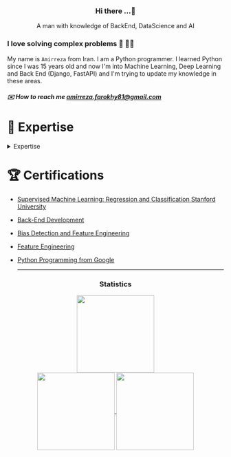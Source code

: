 <h3 align="center"> Hi there ...👋</h3>
<p align="center">A man with knowledge of BackEnd, DataScience and AI</p>



### I love solving complex problems 🤙 👨‍💻
My name is `Amirreza` from Iran. I am a Python programmer. I learned Python since I was 15 years old and now I'm into Machine Learning, Deep Learning and Back End (Django, FastAPI) and I'm trying to update my knowledge in these areas.

##### ✉️ How to reach me amirreza.farokhy81@gmail.com

# 🔭 Expertise
<details>
<summary>Expertise</summary>
| Number | Skill's |
|------:|---------------|
|      1|    Python 🐍  | 
|      2|    Linux ℹ️  | 
|      3|   Machine and Deep Learning (NLP, Image Processing, LLM, ...) 🤖    |
|      4|     Docker :whale: and DevOps           |
|      5|      Big Data processing and distributed computing frameworks         |
|      6|       Back-End         |
|      7|        Django and Django Rest Framework (DRF)       |
|      8|      FastAPI         |
|      9|        RestFull API       |
|      10|        RestFull API       |
|      11|        Databases (SQL, NoSQL)       |
|      12|        Microservice (gRPC, ...)       |
</details>


# 🏆 Certifications
* [Supervised Machine Learning: Regression and Classification Stanford University](https://www.coursera.org/account/accomplishments/verify/NK9UKJFNMQJH)

* [Back-End Development](https://www.coursera.org/account/accomplishments/certificate/NCJJZXURBKNN)

* [Bias Detection and Feature Engineering](https://www.coursera.org/account/accomplishments/verify/4ZXEQKYY3LFT)

* [Feature Engineering](https://www.coursera.org/account/accomplishments/verify/AXX4LJG6KR24)

* [Python Programming from Google](https://www.coursera.org/account/accomplishments/verify/JBVH9SNUGV72)

  ____

<h3 align="center">Statistics</h3>
<div align="center">
<a href="https://github.com/amirrezafarokhy">
<div><img align="center" src="http://github-profile-summary-cards.vercel.app/api/cards/profile-details?username=amirrezafarokhy&theme=github_dark" height="180em" /></div>
<img align="center" src="http://github-profile-summary-cards.vercel.app/api/cards/most-commit-language?username=amirrezafarokhy&theme=github_dark" height="180em" />
<img align="center" src="http://github-profile-summary-cards.vercel.app/api/cards/repos-per-language?username=amirrezafarokhy&theme=github_dark" height="180em" />
</div>
</div>

